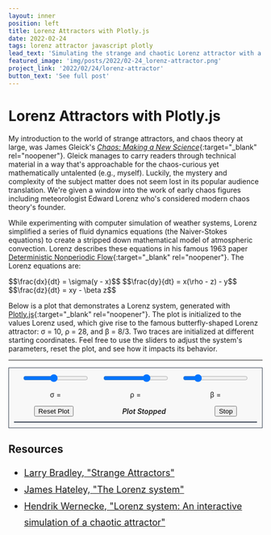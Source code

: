 ```yaml
---
layout: inner
position: left
title: Lorenz Attractors with Plotly.js
date: 2022-02-24
tags: lorenz attractor javascript plotly
lead_text: 'Simulating the strange and chaotic Lorenz attractor with a 3D plot.'
featured_image: 'img/posts/2022/02-24_lorenz-attractor.png'
project_link: '2022/02/24/lorenz-attractor'
button_text: 'See full post'
---
```

# Lorenz Attractors with Plotly.js

<script src="https://polyfill.io/v3/polyfill.min.js?features=es6"></script>
<script id="MathJax-script" async src="https://cdn.jsdelivr.net/npm/mathjax@3/es5/tex-mml-chtml.js"></script>
<script src="https://cdn.plot.ly/plotly-2.8.3.min.js"></script>

My introduction to the world of strange attractors, and chaos theory at large, was James Gleick's [*Chaos: Making a New Science*](https://www.amazon.com/Chaos-Making-Science-James-Gleick/dp/0143113453){:target="_blank" rel="noopener"}. Gleick manages to carry readers through technical material in a way that's approachable for the chaos-curious yet mathematically untalented (e.g., myself). Luckily, the mystery and complexity of the subject matter does not seem lost in its popular audience translation. We're given a window into the work of early chaos figures including meteorologist Edward Lorenz who's considered modern chaos theory's founder.

While experimenting with computer simulation of weather systems, Lorenz simplified a series of fluid dynamics equations (the Naiver-Stokes equations) to create a stripped down mathematical model of atmospheric convection. Lorenz describes these equations in his famous 1963 paper [Deterministic Nonperiodic Flow](https://journals.ametsoc.org/view/journals/atsc/20/2/1520-0469_1963_020_0130_dnf_2_0_co_2.xml?tab_body=pdf){:target="_blank" rel="noopener"}. The Lorenz equations are:

<p>
  $$\frac{dx}{dt} = \sigma(y - x)$$
  $$\frac{dy}{dt} = x(\rho - z) - y$$
  $$\frac{dz}{dt} = xy - \beta z$$
</p>

Below is a plot that demonstrates a Lorenz system, generated with [Plotly.js](https://plotly.com/javascript/){:target="_blank" rel="noopener"}. The plot is initialized to the values Lorenz used, which give rise to the famous butterfly-shaped Lorenz attractor: σ = 10, ρ = 28, and β = 8/3. Two traces are initialized at different starting coordinates. Feel free to use the sliders to adjust the system's parameters, reset the plot, and see how it impacts its behavior.

---

<div style="background: #f8f8f8; border: solid 1px #384353;">
  <div style="width: 100%; margin: auto; display: flex; flex-direction: row; justify-content: space-evenly;">
    <div style="padding-top: 10px;">
      <input type="range" min="1" max="20" value="10" step="0.1" class="slider" id="sigmaValueSlider">
      <p style="text-align: center;">σ = <span id="sigmaValueText"></span></p>
    </div>
    <div style="padding-top: 10px;">
      <input type="range" min="1" max="40" value="28" step="0.1" class="slider" id="rhoValueSlider">
      <p style="text-align: center;">ρ = <span id="rhoValueText"></span></p>
    </div>
    <div style="padding-top: 10px;">
      <input type="range" min="1" max="10" value="2.7" step="0.1" class="slider" id="betaValueSlider">
      <p style="text-align: center;">β = <span id="betaValueText"></span></p>
    </div>
  </div>
  <div style="width: 80%; margin: auto; display: flex; flex-direction: row; justify-content: space-between;">
    <button class="btn btn-default" style="margin-top: 0px; margin-bottom: 0px;" id="resetPlotButton">Reset Plot</button>
    <span id="plotStoppedText" style="margin: auto; color: 2E4453; font-weight: 600; font-style: italic;">Plot Stopped</span>
    <button class="btn btn-default" style="margin-top: 0px; margin-bottom: 0px;" id="stopButton">Stop</button>
  </div>
  <div style="border: solid 1px #384353; margin: 10px;">
    <div id="plot"></div>
  </div>
</div>

<script src="/js/lorenz.js"></script>

<h2>Resources</h2>

<ul style="font-size: 1.3em; line-height: 1.8;">
<li><a href="https://www.stsci.edu/~lbradley/seminar/attractors.html" target="_blank" rel="noopener">Larry Bradley, "Strange Attractors"</a></li>
<li><a href="https://web.math.ucsb.edu/~jhateley/paper/lorenz.pdf" target="_blank" rel="noopener">James Hateley, "The Lorenz system"</a></li>
<li><a href="https://itp.uni-frankfurt.de/~gros/Vorlesungen/SO/simulation_example" target="_blank" rel="noopener">Hendrik Wernecke, "Lorenz system: An interactive simulation of a chaotic attractor"</a></li>
</ul>
